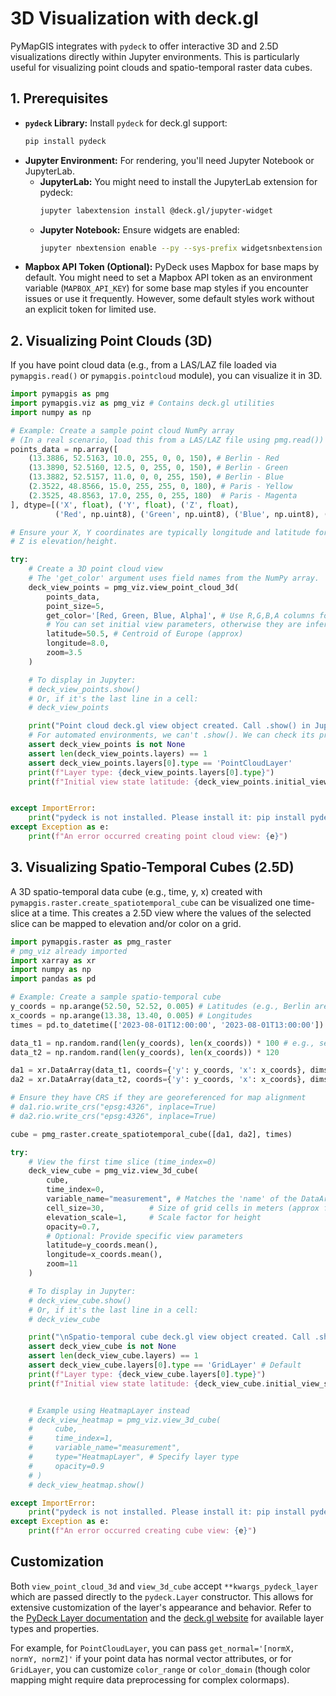 # 3D Visualization with deck.gl

PyMapGIS integrates with `pydeck` to offer interactive 3D and 2.5D visualizations directly within Jupyter environments. This is particularly useful for visualizing point clouds and spatio-temporal raster data cubes.

## 1. Prerequisites

- **`pydeck` Library:** Install `pydeck` for deck.gl support:
  ```bash
  pip install pydeck
  ```
- **Jupyter Environment:** For rendering, you'll need Jupyter Notebook or JupyterLab.
    - **JupyterLab:** You might need to install the JupyterLab extension for pydeck:
      ```bash
      jupyter labextension install @deck.gl/jupyter-widget
      ```
    - **Jupyter Notebook:** Ensure widgets are enabled:
      ```bash
      jupyter nbextension enable --py --sys-prefix widgetsnbextension
      ```
- **Mapbox API Token (Optional):** PyDeck uses Mapbox for base maps by default. You might need to set a Mapbox API token as an environment variable (`MAPBOX_API_KEY`) for some base map styles if you encounter issues or use it frequently. However, some default styles work without an explicit token for limited use.

## 2. Visualizing Point Clouds (3D)

If you have point cloud data (e.g., from a LAS/LAZ file loaded via `pymapgis.read()` or `pymapgis.pointcloud` module), you can visualize it in 3D.

```python
import pymapgis as pmg
import pymapgis.viz as pmg_viz # Contains deck.gl utilities
import numpy as np

# Example: Create a sample point cloud NumPy array
# (In a real scenario, load this from a LAS/LAZ file using pmg.read())
points_data = np.array([
    (13.3886, 52.5163, 10.0, 255, 0, 0, 150), # Berlin - Red
    (13.3890, 52.5160, 12.5, 0, 255, 0, 150), # Berlin - Green
    (13.3882, 52.5157, 11.0, 0, 0, 255, 150), # Berlin - Blue
    (2.3522, 48.8566, 15.0, 255, 255, 0, 180), # Paris - Yellow
    (2.3525, 48.8563, 17.0, 255, 0, 255, 180)  # Paris - Magenta
], dtype=[('X', float), ('Y', float), ('Z', float),
          ('Red', np.uint8), ('Green', np.uint8), ('Blue', np.uint8), ('Alpha', np.uint8)])

# Ensure your X, Y coordinates are typically longitude and latitude for map alignment.
# Z is elevation/height.

try:
    # Create a 3D point cloud view
    # The 'get_color' argument uses field names from the NumPy array.
    deck_view_points = pmg_viz.view_point_cloud_3d(
        points_data,
        point_size=5,
        get_color='[Red, Green, Blue, Alpha]', # Use R,G,B,A columns for color
        # You can set initial view parameters, otherwise they are inferred
        latitude=50.5, # Centroid of Europe (approx)
        longitude=8.0,
        zoom=3.5
    )

    # To display in Jupyter:
    # deck_view_points.show()
    # Or, if it's the last line in a cell:
    # deck_view_points

    print("Point cloud deck.gl view object created. Call .show() in Jupyter to display.")
    # For automated environments, we can't .show(). We can check its properties.
    assert deck_view_points is not None
    assert len(deck_view_points.layers) == 1
    assert deck_view_points.layers[0].type == 'PointCloudLayer'
    print(f"Layer type: {deck_view_points.layers[0].type}")
    print(f"Initial view state latitude: {deck_view_points.initial_view_state.latitude}")


except ImportError:
    print("pydeck is not installed. Please install it: pip install pydeck")
except Exception as e:
    print(f"An error occurred creating point cloud view: {e}")

```

## 3. Visualizing Spatio-Temporal Cubes (2.5D)

A 3D spatio-temporal data cube (e.g., time, y, x) created with `pymapgis.raster.create_spatiotemporal_cube` can be visualized one time-slice at a time. This creates a 2.5D view where the values of the selected slice can be mapped to elevation and/or color on a grid.

```python
import pymapgis.raster as pmg_raster
# pmg_viz already imported
import xarray as xr
import numpy as np
import pandas as pd

# Example: Create a sample spatio-temporal cube
y_coords = np.arange(52.50, 52.52, 0.005) # Latitudes (e.g., Berlin area)
x_coords = np.arange(13.38, 13.40, 0.005) # Longitudes
times = pd.to_datetime(['2023-08-01T12:00:00', '2023-08-01T13:00:00'])

data_t1 = np.random.rand(len(y_coords), len(x_coords)) * 100 # e.g., sensor readings
data_t2 = np.random.rand(len(y_coords), len(x_coords)) * 120

da1 = xr.DataArray(data_t1, coords={'y': y_coords, 'x': x_coords}, dims=['y', 'x'], name="measurement")
da2 = xr.DataArray(data_t2, coords={'y': y_coords, 'x': x_coords}, dims=['y', 'x'], name="measurement")

# Ensure they have CRS if they are georeferenced for map alignment
# da1.rio.write_crs("epsg:4326", inplace=True)
# da2.rio.write_crs("epsg:4326", inplace=True)

cube = pmg_raster.create_spatiotemporal_cube([da1, da2], times)

try:
    # View the first time slice (time_index=0)
    deck_view_cube = pmg_viz.view_3d_cube(
        cube,
        time_index=0,
        variable_name="measurement", # Matches the 'name' of the DataArrays
        cell_size=30,          # Size of grid cells in meters (approx for lat/lon)
        elevation_scale=1,     # Scale factor for height
        opacity=0.7,
        # Optional: Provide specific view parameters
        latitude=y_coords.mean(),
        longitude=x_coords.mean(),
        zoom=11
    )

    # To display in Jupyter:
    # deck_view_cube.show()
    # Or, if it's the last line in a cell:
    # deck_view_cube

    print("\nSpatio-temporal cube deck.gl view object created. Call .show() in Jupyter.")
    assert deck_view_cube is not None
    assert len(deck_view_cube.layers) == 1
    assert deck_view_cube.layers[0].type == 'GridLayer' # Default
    print(f"Layer type: {deck_view_cube.layers[0].type}")
    print(f"Initial view state latitude: {deck_view_cube.initial_view_state.latitude}")


    # Example using HeatmapLayer instead
    # deck_view_heatmap = pmg_viz.view_3d_cube(
    #     cube,
    #     time_index=1,
    #     variable_name="measurement",
    #     type="HeatmapLayer", # Specify layer type
    #     opacity=0.9
    # )
    # deck_view_heatmap.show()

except ImportError:
    print("pydeck is not installed. Please install it: pip install pydeck")
except Exception as e:
    print(f"An error occurred creating cube view: {e}")

```

## Customization

Both `view_point_cloud_3d` and `view_3d_cube` accept `**kwargs_pydeck_layer` which are passed directly to the `pydeck.Layer` constructor. This allows for extensive customization of the layer's appearance and behavior. Refer to the [PyDeck Layer documentation](https://deck.gl/docs/api-reference/pydeck/layer) and the [deck.gl website](https://deck.gl/docs/api-reference/layers) for available layer types and properties.

For example, for `PointCloudLayer`, you can pass `get_normal='[normX, normY, normZ]'` if your point data has normal vector attributes, or for `GridLayer`, you can customize `color_range` or `color_domain` (though color mapping might require data preprocessing for complex colormaps).
```
